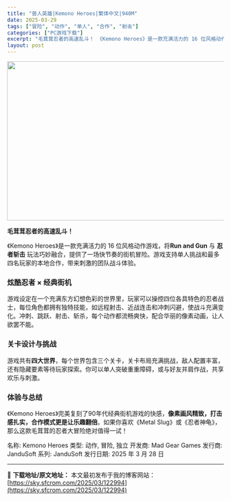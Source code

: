 ```yaml
---
title: "兽人英雄|Kemono Heroes|繁体中文|940M"
date: 2025-03-29
tags: ["冒险", "动作", "单人", "合作", "射击"]
categories: ["PC游戏下载"]
excerpt: "毛茸茸忍者的高速乱斗！ 《Kemono Heroes》是一款充满活力的 16 位风格动作游戏，将Run and Gun 与 忍者斩击 玩法巧妙融合，提供了一场快节奏的街机冒险。游戏支持单人挑战和最多四名玩家的本地合作，带来刺激的团队战斗体验。 炫酷忍者 × 经典街机 游戏设定在一个充满东方幻想色彩的&hellip;"
layout: post
---
```


<img class="aligncenter size-full wp-image-122995" src="https://sky.sfcrom.com/wp-content/uploads/2025/03/2025032908513838.webp" alt="" width="660" height="370" />

<strong>毛茸茸忍者的高速乱斗！</strong>

《Kemono Heroes》是一款充满活力的 16 位风格动作游戏，将<strong>Run and Gun</strong> 与 <strong>忍者斩击</strong> 玩法巧妙融合，提供了一场快节奏的街机冒险。游戏支持单人挑战和最多四名玩家的本地合作，带来刺激的团队战斗体验。
<h3><strong>炫酷忍者 × 经典街机</strong></h3>
游戏设定在一个充满东方幻想色彩的世界里，玩家可以操控四位各具特色的忍者战士，每位角色都拥有独特技能，如远程射击、近战连击和冲刺闪避，使战斗充满变化。冲刺、跳跃、射击、斩杀，每个动作都流畅爽快，配合华丽的像素动画，让人欲罢不能。
<h3><strong>关卡设计与挑战</strong></h3>
游戏共有<strong>四大世界</strong>，每个世界包含三个关卡，关卡布局充满挑战，敌人配置丰富，还有隐藏要素等待玩家探索。你可以单人突破重重障碍，或与好友并肩作战，共享欢乐与刺激。
<h3><strong>体验与总结</strong></h3>
《Kemono Heroes》完美复刻了90年代经典街机游戏的快感，<strong>像素画风精致，打击感扎实，合作模式更是让乐趣翻倍</strong>。如果你喜欢《Metal Slug》或《忍者神龟》，那么这款毛茸茸的忍者大冒险绝对值得一试！

名称: Kemono Heroes
类型: 动作, 冒险, 独立
开发商: Mad Gear Games
发行商: JanduSoft
系列: JanduSoft
发行日期: 2025 年 3 月 28 日

---
📖 **下载地址/原文地址：** 本文最初发布于我的博客网站：[https://sky.sfcrom.com/2025/03/122994](https://sky.sfcrom.com/2025/03/122994)
